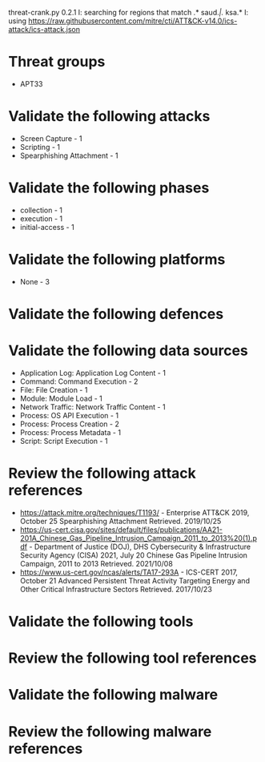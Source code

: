 threat-crank.py 0.2.1
I: searching for regions that match .* saud.*|.* ksa.*
I: using https://raw.githubusercontent.com/mitre/cti/ATT&CK-v14.0/ics-attack/ics-attack.json
# Threat groups

* APT33

# Validate the following attacks

* Screen Capture - 1
* Scripting - 1
* Spearphishing Attachment - 1

# Validate the following phases

* collection - 1
* execution - 1
* initial-access - 1

# Validate the following platforms

* None - 3

# Validate the following defences


# Validate the following data sources

* Application Log: Application Log Content - 1
* Command: Command Execution - 2
* File: File Creation - 1
* Module: Module Load - 1
* Network Traffic: Network Traffic Content - 1
* Process: OS API Execution - 1
* Process: Process Creation - 2
* Process: Process Metadata - 1
* Script: Script Execution - 1

# Review the following attack references

* https://attack.mitre.org/techniques/T1193/ - Enterprise ATT&CK 2019, October 25 Spearphishing Attachment Retrieved. 2019/10/25 
* https://us-cert.cisa.gov/sites/default/files/publications/AA21-201A_Chinese_Gas_Pipeline_Intrusion_Campaign_2011_to_2013%20(1).pdf - Department of Justice (DOJ), DHS Cybersecurity & Infrastructure Security Agency (CISA) 2021, July 20 Chinese Gas Pipeline Intrusion Campaign, 2011 to 2013 Retrieved. 2021/10/08 
* https://www.us-cert.gov/ncas/alerts/TA17-293A - ICS-CERT 2017, October 21 Advanced Persistent Threat Activity Targeting Energy and Other Critical Infrastructure Sectors Retrieved. 2017/10/23 

# Validate the following tools


# Review the following tool references


# Validate the following malware


# Review the following malware references


